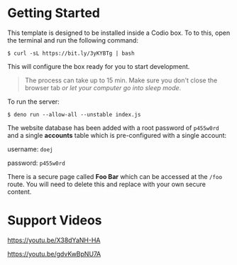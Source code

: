 
# Getting Started

This template is designed to be installed inside a Codio box. To to this, open the terminal and run the following command:

```
$ curl -sL https://bit.ly/3yKYBTg | bash
```

This will configure the box ready for you to start development.

> The process can take up to 15 min. Make sure you don't close the browser tab _or let your computer go into sleep mode_.

To run the server:

```shell
$ deno run --allow-all --unstable index.js
```

The website database has been added with a root password of `p455w0rd` and a single **accounts** table which is pre-configured with a single account:

username: `doej`

password: `p455w0rd`

There is a secure page called **Foo Bar** which can be accessed at the `/foo` route. You will need to delete this and replace with your own secure content.

# Support Videos

https://youtu.be/X38dYaNH-HA

https://youtu.be/gdvKwBpNU7A
